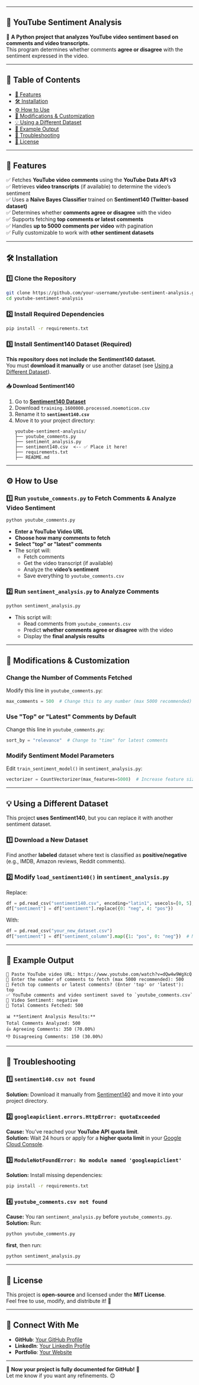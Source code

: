 
---

## **📌 YouTube Sentiment Analysis**
🚀 **A Python project that analyzes YouTube video sentiment based on comments and video transcripts.**  
This program determines whether comments **agree or disagree** with the sentiment expressed in the video.

---

## **📖 Table of Contents**
- [🌟 Features](#-features)
- [🛠 Installation](#-installation)
- [⚙️ How to Use](#-how-to-use)
- [🔄 Modifications & Customization](#-modifications--customization)
- [💡 Using a Different Dataset](#-using-a-different-dataset)
- [🚀 Example Output](#-example-output)
- [🔧 Troubleshooting](#-troubleshooting)
- [📜 License](#-license)

---

## **🌟 Features**
✅ Fetches **YouTube video comments** using the **YouTube Data API v3**  
✅ Retrieves **video transcripts** (if available) to determine the video’s sentiment  
✅ Uses a **Naïve Bayes Classifier** trained on **Sentiment140 (Twitter-based dataset)**  
✅ Determines whether **comments agree or disagree** with the video  
✅ Supports fetching **top comments or latest comments**  
✅ Handles **up to 5000 comments per video** with pagination  
✅ Fully customizable to work with **other sentiment datasets**  

---

## **🛠 Installation**
### **1️⃣ Clone the Repository**
```bash
git clone https://github.com/your-username/youtube-sentiment-analysis.git
cd youtube-sentiment-analysis
```

### **2️⃣ Install Required Dependencies**
```bash
pip install -r requirements.txt
```

### **3️⃣ Install Sentiment140 Dataset (Required)**
**This repository does not include the Sentiment140 dataset.**  
You must **download it manually** or use another dataset (see [Using a Different Dataset](#-using-a-different-dataset)).  

#### **📥 Download Sentiment140**
1. Go to **[Sentiment140 Dataset](http://help.sentiment140.com/for-students)**
2. Download `training.1600000.processed.noemoticon.csv`
3. Rename it to **`sentiment140.csv`**
4. Move it to your project directory:
   ```
   youtube-sentiment-analysis/
   ├── youtube_comments.py
   ├── sentiment_analysis.py
   ├── sentiment140.csv  <-- ✅ Place it here!
   ├── requirements.txt
   ├── README.md
   ```

---

## **⚙️ How to Use**
### **1️⃣ Run `youtube_comments.py` to Fetch Comments & Analyze Video Sentiment**
```bash
python youtube_comments.py
```
- **Enter a YouTube Video URL**  
- **Choose how many comments to fetch**  
- **Select "top" or "latest" comments**  
- The script will:
  - Fetch comments
  - Get the video transcript (if available)
  - Analyze the **video’s sentiment**
  - Save everything to `youtube_comments.csv`

### **2️⃣ Run `sentiment_analysis.py` to Analyze Comments**
```bash
python sentiment_analysis.py
```
- This script will:
  - Read comments from `youtube_comments.csv`
  - Predict **whether comments agree or disagree** with the video
  - Display the **final analysis results**

---

## **🔄 Modifications & Customization**
### **Change the Number of Comments Fetched**
Modify this line in `youtube_comments.py`:
```python
max_comments = 500  # Change this to any number (max 5000 recommended)
```

### **Use "Top" or "Latest" Comments by Default**
Change this line in `youtube_comments.py`:
```python
sort_by = "relevance"  # Change to "time" for latest comments
```

### **Modify Sentiment Model Parameters**
Edit `train_sentiment_model()` in `sentiment_analysis.py`:
```python
vectorizer = CountVectorizer(max_features=5000)  # Increase feature size for better accuracy
```

---

## **💡 Using a Different Dataset**
This project **uses Sentiment140**, but you can replace it with another sentiment dataset.

### **1️⃣ Download a New Dataset**
Find another **labeled** dataset where text is classified as **positive/negative** (e.g., IMDB, Amazon reviews, Reddit comments).

### **2️⃣ Modify `load_sentiment140()` in `sentiment_analysis.py`**
Replace:
```python
df = pd.read_csv("sentiment140.csv", encoding="latin1", usecols=[0, 5], names=["sentiment", "text"])
df["sentiment"] = df["sentiment"].replace({0: "neg", 4: "pos"})
```
With:
```python
df = pd.read_csv("your_new_dataset.csv")
df["sentiment"] = df["sentiment_column"].map({1: "pos", 0: "neg"})  # Modify mapping based on your dataset
```

---

## **🚀 Example Output**
```
🔗 Paste YouTube video URL: https://www.youtube.com/watch?v=dQw4w9WgXcQ
🔢 Enter the number of comments to fetch (max 5000 recommended): 500
📌 Fetch top comments or latest comments? (Enter 'top' or 'latest'): top
✅ YouTube comments and video sentiment saved to `youtube_comments.csv`
🎥 Video Sentiment: negative
💬 Total Comments Fetched: 500

📊 **Sentiment Analysis Results:**
Total Comments Analyzed: 500
👍 Agreeing Comments: 350 (70.00%)
👎 Disagreeing Comments: 150 (30.00%)
```

---

## **🔧 Troubleshooting**
### **1️⃣ `sentiment140.csv not found`**
**Solution:** Download it manually from [Sentiment140](http://help.sentiment140.com/for-students) and move it into your project directory.

### **2️⃣ `googleapiclient.errors.HttpError: quotaExceeded`**
**Cause:** You’ve reached your **YouTube API quota limit**.  
**Solution:** Wait 24 hours or apply for a **higher quota limit** in your [Google Cloud Console](https://console.cloud.google.com/).

### **3️⃣ `ModuleNotFoundError: No module named 'googleapiclient'`**
**Solution:** Install missing dependencies:
```bash
pip install -r requirements.txt
```

### **4️⃣ `youtube_comments.csv not found`**
**Cause:** You ran `sentiment_analysis.py` before `youtube_comments.py`.  
**Solution:** Run:
```bash
python youtube_comments.py
```
**first**, then run:
```bash
python sentiment_analysis.py
```

---

## **📜 License**
This project is **open-source** and licensed under the **MIT License**.  
Feel free to use, modify, and distribute it! 🚀

---

## **🔗 Connect With Me**
- **GitHub**: [Your GitHub Profile](https://github.com/your-username)
- **LinkedIn**: [Your LinkedIn Profile](https://www.linkedin.com/in/your-profile)
- **Portfolio**: [Your Website](https://your-portfolio.com)

---

🎉 **Now your project is fully documented for GitHub!** 🚀  
Let me know if you want any refinements. 😊
